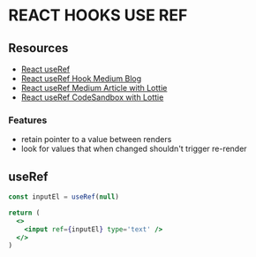 # REACT HOOKS USE REF

## Resources

- [React useRef](https://reactjs.org/docs/hooks-reference.html#useref)
- [React useRef Hook Medium Blog](https://medium.com/@rossbulat/react-using-refs-with-the-useref-hook-884ed25b5c29)
- [React useRef Medium Article with Lottie](https://medium.com/@noamgjacobsonknzi/lottie-with-react-hooks-f52de4b6a2c4)
- [React useRef CodeSandbox with Lottie](https://codesandbox.io/s/lottie-demo-react-hooks-b7pg4?from-embed)

### Features

- retain pointer to a value between renders
- look for values that when changed shouldn't trigger re-render

## useRef

```jsx
const inputEl = useRef(null)

return (
  <>
    <input ref={inputEl} type='text' />
  </>
)
```
